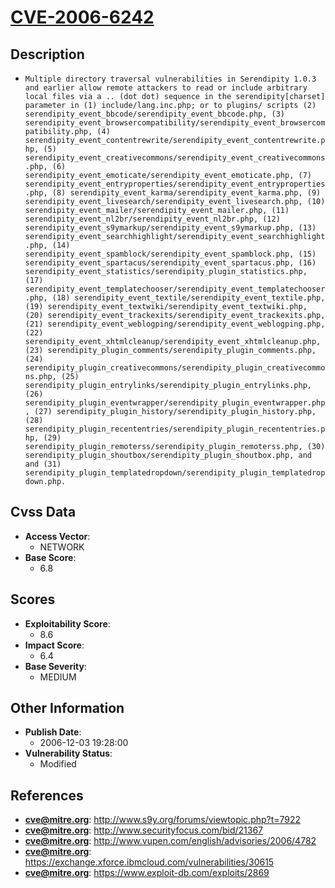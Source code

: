 
# [CVE-2006-6242](https://cve.mitre.org/cgi-bin/cvename.cgi?name=CVE-2006-6242)

## Description

- `Multiple directory traversal vulnerabilities in Serendipity 1.0.3 and earlier allow remote attackers to read or include arbitrary local files via a .. (dot dot) sequence in the serendipity[charset] parameter in (1) include/lang.inc.php; or to plugins/ scripts (2) serendipity_event_bbcode/serendipity_event_bbcode.php, (3) serendipity_event_browsercompatibility/serendipity_event_browsercompatibility.php, (4) serendipity_event_contentrewrite/serendipity_event_contentrewrite.php, (5) serendipity_event_creativecommons/serendipity_event_creativecommons.php, (6) serendipity_event_emoticate/serendipity_event_emoticate.php, (7) serendipity_event_entryproperties/serendipity_event_entryproperties.php, (8) serendipity_event_karma/serendipity_event_karma.php, (9) serendipity_event_livesearch/serendipity_event_livesearch.php, (10) serendipity_event_mailer/serendipity_event_mailer.php, (11) serendipity_event_nl2br/serendipity_event_nl2br.php, (12) serendipity_event_s9ymarkup/serendipity_event_s9ymarkup.php, (13) serendipity_event_searchhighlight/serendipity_event_searchhighlight.php, (14) serendipity_event_spamblock/serendipity_event_spamblock.php, (15) serendipity_event_spartacus/serendipity_event_spartacus.php, (16) serendipity_event_statistics/serendipity_plugin_statistics.php, (17) serendipity_event_templatechooser/serendipity_event_templatechooser.php, (18) serendipity_event_textile/serendipity_event_textile.php, (19) serendipity_event_textwiki/serendipity_event_textwiki.php, (20) serendipity_event_trackexits/serendipity_event_trackexits.php, (21) serendipity_event_weblogping/serendipity_event_weblogping.php, (22) serendipity_event_xhtmlcleanup/serendipity_event_xhtmlcleanup.php, (23) serendipity_plugin_comments/serendipity_plugin_comments.php, (24) serendipity_plugin_creativecommons/serendipity_plugin_creativecommons.php, (25) serendipity_plugin_entrylinks/serendipity_plugin_entrylinks.php, (26) serendipity_plugin_eventwrapper/serendipity_plugin_eventwrapper.php, (27) serendipity_plugin_history/serendipity_plugin_history.php, (28) serendipity_plugin_recententries/serendipity_plugin_recententries.php, (29) serendipity_plugin_remoterss/serendipity_plugin_remoterss.php, (30) serendipity_plugin_shoutbox/serendipity_plugin_shoutbox.php, and and (31) serendipity_plugin_templatedropdown/serendipity_plugin_templatedropdown.php.`

## Cvss Data

- **Access Vector**:
  - NETWORK
- **Base Score**:
  - 6.8

## Scores

- **Exploitability Score**:
  - 8.6
- **Impact Score**:
  - 6.4
- **Base Severity**:
  - MEDIUM

## Other Information

- **Publish Date**:
  - 2006-12-03 19:28:00
- **Vulnerability Status**:
  - Modified

## References

- **cve@mitre.org**: http://www.s9y.org/forums/viewtopic.php?t=7922
- **cve@mitre.org**: http://www.securityfocus.com/bid/21367
- **cve@mitre.org**: http://www.vupen.com/english/advisories/2006/4782
- **cve@mitre.org**: https://exchange.xforce.ibmcloud.com/vulnerabilities/30615
- **cve@mitre.org**: https://www.exploit-db.com/exploits/2869
